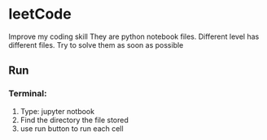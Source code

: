 # leetCode

Improve my coding skill
They are python notebook files. Different level has different files.
Try to solve them as soon as possible

## Run
### Terminal:
1. Type: jupyter notbook
2. Find the directory the file stored
3. use run button to run each cell
